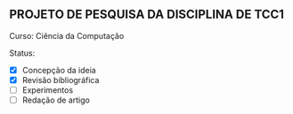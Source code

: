 <h2>PROJETO DE PESQUISA DA DISCIPLINA DE TCC1</h2>

Curso: Ciência da Computação

Status:
- [x] Concepção da ideia
- [x] Revisão bibliográfica
- [ ] Experimentos
- [ ] Redação de artigo
